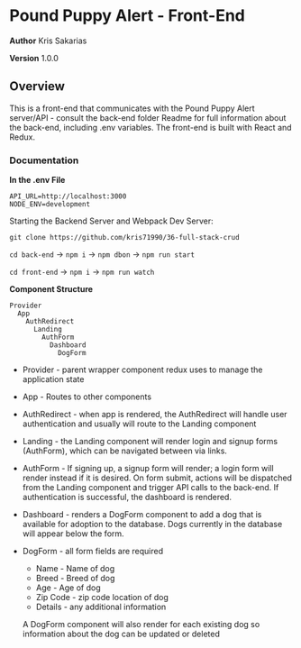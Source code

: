 # Pound Puppy Alert - Front-End

**Author** Kris Sakarias

**Version** 1.0.0 

## Overview
This is a front-end that communicates with the Pound Puppy Alert server/API - consult the back-end folder Readme for full information about the back-end, including .env variables. The front-end is built with React and Redux.

### Documentation

**In the .env File**
```
API_URL=http://localhost:3000
NODE_ENV=development
```


Starting the Backend Server and Webpack Dev Server:

`git clone https://github.com/kris71990/36-full-stack-crud`

`cd back-end` -> `npm i` -> `npm dbon` -> `npm run start`

`cd front-end` -> `npm i` -> `npm run watch`


**Component Structure**
```
Provider
  App 
    AuthRedirect
      Landing
        AuthForm
          Dashboard
            DogForm
```

- Provider - parent wrapper component redux uses to manage the application state

- App - Routes to other components 

- AuthRedirect - when app is rendered, the AuthRedirect will handle user authentication and usually will route to the Landing component

- Landing - the Landing component will render login and signup forms (AuthForm), which can be navigated between via links.

- AuthForm - If signing up, a signup form will render; a login form will render instead if it is desired. On form submit, actions will be dispatched from the Landing component and trigger API calls to the back-end. If authentication is successful, the dashboard is rendered.

- Dashboard - renders a DogForm component to add a dog that is available for adoption to the database. Dogs currently in the database will appear below the form.

- DogForm - all form fields are required
    - Name - Name of dog 
    - Breed - Breed of dog
    - Age - Age of dog
    - Zip Code - zip code location of dog 
    - Details - any additional information 

  A DogForm component will also render for each existing dog so information about the dog can be updated or deleted